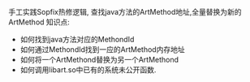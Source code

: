 手工实践Sopfix热修逻辑, 查找java方法的ArtMethod地址,全量替换为新的ArtMethod 
知识点: 
- 如何找到java方法对应的MethondId
- 如何通过MethondId找到一应的ArtMethod内存地址
- 如何将一个ArtMethond替换为另一个ArtMethond
- 如何调用libart.so中已有的系统未公开函数.

